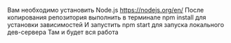 Вам необходимо установить Node.js
https://nodejs.org/en/
После копирования репозитория выполнить в терминале
npm install
для установки зависимостей
И запустить npm start для запуска локального дев-сервера
Там и будет вся работа

